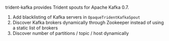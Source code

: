 trident-kafka provides Trident spouts for Apache Kafka 0.7.

1. Add blacklisting of Kafka servers in `OpaqueTridentKafkaSpout`
2. Discover Kafka brokers dynamically through Zookeeper instead of using a static list of brokers
3. Discover number of partitions / topic / host dynamically
